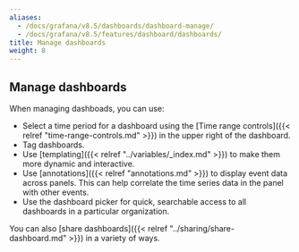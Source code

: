 ```yaml
---
aliases:
  - /docs/grafana/v8.5/dashboards/dashboard-manage/
  - /docs/grafana/v8.5/features/dashboard/dashboards/
title: Manage dashboards
weight: 8
---
```


## Manage dashboards

When managing dashboads, you can use:

- Select a time period for a dashboard using the [Time range controls]({{< relref "time-range-controls.md" >}}) in the upper right of the dashboard.
- Tag dashboards.
- Use [templating]({{< relref "../variables/_index.md" >}}) to make them more dynamic and interactive.
- Use [annotations]({{< relref "annotations.md" >}}) to display event data across panels. This can help correlate the time series data in the panel with other events.
- Use the dashboard picker for quick, searchable access to all dashboards in a particular organization.

You can also [share dashboards]({{< relref "../sharing/share-dashboard.md" >}}) in a variety of ways.

